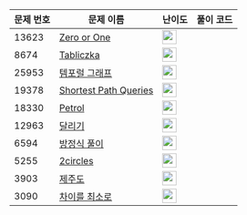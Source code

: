 | 문제 번호 | 문제 이름 | 난이도 | 풀이 코드 |
| --- | --- | --- | --- |
| 13623 | [Zero or One](https://www.acmicpc.net/problem/13623) | <img height="25px" width="25px=" src="https://static.solved.ac/tier_small/2.svg"/> |  |
| 8674 | [Tabliczka](https://www.acmicpc.net/problem/8674) | <img height="25px" width="25px=" src="https://static.solved.ac/tier_small/2.svg"/> |  |
| 25953 | [템포럴 그래프](https://www.acmicpc.net/problem/25953) | <img height="25px" width="25px=" src="https://static.solved.ac/tier_small/13.svg"/> |  |
| 19378 | [Shortest Path Queries](https://www.acmicpc.net/problem/19378) | <img height="25px" width="25px=" src="https://static.solved.ac/tier_small/23.svg"/> |  |
| 18330 | [Petrol](https://www.acmicpc.net/problem/18330) | <img height="25px" width="25px=" src="https://static.solved.ac/tier_small/2.svg"/> |  |
| 12963 | [달리기](https://www.acmicpc.net/problem/12963) | <img height="25px" width="25px=" src="https://static.solved.ac/tier_small/18.svg"/> |  |
| 6594 | [방정식 풀이](https://www.acmicpc.net/problem/6594) | <img height="25px" width="25px=" src="https://static.solved.ac/tier_small/14.svg"/> |  |
| 5255 | [2circles](https://www.acmicpc.net/problem/5255) | <img height="25px" width="25px=" src="https://static.solved.ac/tier_small/25.svg"/> |  |
| 3903 | [제주도](https://www.acmicpc.net/problem/3903) | <img height="25px" width="25px=" src="https://static.solved.ac/tier_small/22.svg"/> |  |
| 3090 | [차이를 최소로](https://www.acmicpc.net/problem/3090) | <img height="25px" width="25px=" src="https://static.solved.ac/tier_small/18.svg"/> |  |
